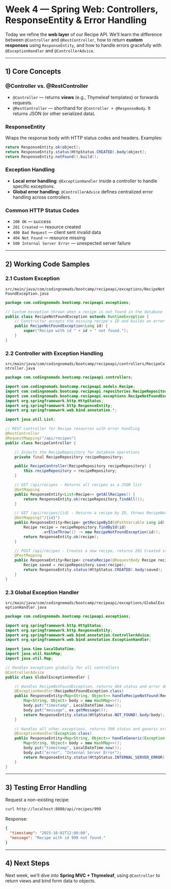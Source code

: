 # Week 4 — Spring Web: Controllers, ResponseEntity & Error Handling

Today we refine the **web layer** of our Recipe API. We’ll learn the difference between `@Controller` and `@RestController`, how to return **custom responses** using `ResponseEntity`, and how to handle errors gracefully with `@ExceptionHandler` and `@ControllerAdvice`.

---

## 1) Core Concepts

### @Controller vs. @RestController
- `@Controller` — returns **views** (e.g., Thymeleaf templates) or forwards requests.
- `@RestController` — shorthand for `@Controller + @ResponseBody`. It returns JSON (or other serialized data).

### ResponseEntity
Wraps the response body with HTTP status codes and headers. Examples:
```java
return ResponseEntity.ok(object);
return ResponseEntity.status(HttpStatus.CREATED).body(object);
return ResponseEntity.notFound().build();
```

### Exception Handling
- **Local error handling**: `@ExceptionHandler` inside a controller to handle specific exceptions.  
- **Global error handling**: `@ControllerAdvice` defines centralized error handling across controllers.

### Common HTTP Status Codes
- `200 OK` — success
- `201 Created` — resource created
- `400 Bad Request` — client sent invalid data
- `404 Not Found` — resource missing
- `500 Internal Server Error` — unexpected server failure

---

## 2) Working Code Samples

### 2.1 Custom Exception

`src/main/java/com/codingnomads/bootcamp/recipeapi/exceptions/RecipeNotFoundException.java`
```java
package com.codingnomads.bootcamp.recipeapi.exceptions;

// Custom exception thrown when a recipe is not found in the database
public class RecipeNotFoundException extends RuntimeException {
    // Constructor accepts the missing recipe's ID and builds an error message
    public RecipeNotFoundException(Long id) {
        super("Recipe with id " + id + " not found.");
    }
}
```

### 2.2 Controller with Exception Handling

`src/main/java/com/codingnomads/bootcamp/recipeapi/controllers/RecipeController.java`
```java
package com.codingnomads.bootcamp.recipeapi.controllers;

import com.codingnomads.bootcamp.recipeapi.models.Recipe;
import com.codingnomads.bootcamp.recipeapi.repositories.RecipeRepository;
import com.codingnomads.bootcamp.recipeapi.exceptions.RecipeNotFoundException;
import org.springframework.http.HttpStatus;
import org.springframework.http.ResponseEntity;
import org.springframework.web.bind.annotation.*;

import java.util.List;

// REST controller for Recipe resources with error handling
@RestController
@RequestMapping("/api/recipes")
public class RecipeController {

    // Injects the RecipeRepository for database operations
    private final RecipeRepository recipeRepository;

    public RecipeController(RecipeRepository recipeRepository) {
        this.recipeRepository = recipeRepository;
    }

    // GET /api/recipes - Returns all recipes as a JSON list
    @GetMapping
    public ResponseEntity<List<Recipe>> getAllRecipes() {
        return ResponseEntity.ok(recipeRepository.findAll());
    }

    // GET /api/recipes/{id} - Returns a recipe by ID, throws RecipeNotFoundException if missing
    @GetMapping("/{id}")
    public ResponseEntity<Recipe> getRecipeById(@PathVariable Long id) {
        Recipe recipe = recipeRepository.findById(id)
                .orElseThrow(() -> new RecipeNotFoundException(id));
        return ResponseEntity.ok(recipe);
    }

    // POST /api/recipes - Creates a new recipe, returns 201 Created status
    @PostMapping
    public ResponseEntity<Recipe> createRecipe(@RequestBody Recipe recipe) {
        Recipe saved = recipeRepository.save(recipe);
        return ResponseEntity.status(HttpStatus.CREATED).body(saved);
    }
}
```

### 2.3 Global Exception Handler

`src/main/java/com/codingnomads/bootcamp/recipeapi/exceptions/GlobalExceptionHandler.java`
```java
package com.codingnomads.bootcamp.recipeapi.exceptions;

import org.springframework.http.HttpStatus;
import org.springframework.http.ResponseEntity;
import org.springframework.web.bind.annotation.ControllerAdvice;
import org.springframework.web.bind.annotation.ExceptionHandler;

import java.time.LocalDateTime;
import java.util.HashMap;
import java.util.Map;

// Handles exceptions globally for all controllers
@ControllerAdvice
public class GlobalExceptionHandler {

    // Handles RecipeNotFoundException, returns 404 status and error details
    @ExceptionHandler(RecipeNotFoundException.class)
    public ResponseEntity<Map<String, Object>> handleRecipeNotFound(RecipeNotFoundException ex) {
        Map<String, Object> body = new HashMap<>();
        body.put("timestamp", LocalDateTime.now());
        body.put("message", ex.getMessage());
        return ResponseEntity.status(HttpStatus.NOT_FOUND).body(body);
    }

    // Handles all other exceptions, returns 500 status and generic error details
    @ExceptionHandler(Exception.class)
    public ResponseEntity<Map<String, Object>> handleGeneric(Exception ex) {
        Map<String, Object> body = new HashMap<>();
        body.put("timestamp", LocalDateTime.now());
        body.put("error", "Internal Server Error");
        return ResponseEntity.status(HttpStatus.INTERNAL_SERVER_ERROR).body(body);
    }
}
```

---

## 3) Testing Error Handling

Request a non-existing recipe:

```bash
curl http://localhost:8080/api/recipes/999
```

Response:
```json
{
  "timestamp": "2025-10-02T12:00:00",
  "message": "Recipe with id 999 not found."
}
```

---

## 4) Next Steps

Next week, we’ll dive into **Spring MVC + Thymeleaf**, using `@Controller` to return views and bind form data to objects.

